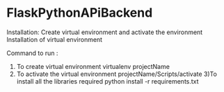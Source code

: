 # FlaskPythonAPiBackend

Installation:
Create virtual environment and activate the environment
Installation of virtual environment


Command to run :
1) To create virtual environment
virtualenv projectName
2) To activate the virtual environment
projectName/Scripts/activate
3)To install all the libraries required
python install -r requirements.txt
